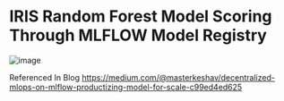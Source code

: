 # IRIS Random Forest Model Scoring Through MLFLOW Model Registry

![image](https://user-images.githubusercontent.com/41631964/219899055-76ffcd95-9211-41b2-8ef6-aa06ef569add.png)

Referenced In Blog https://medium.com/@masterkeshav/decentralized-mlops-on-mlflow-productizing-model-for-scale-c99ed4ed625
 

